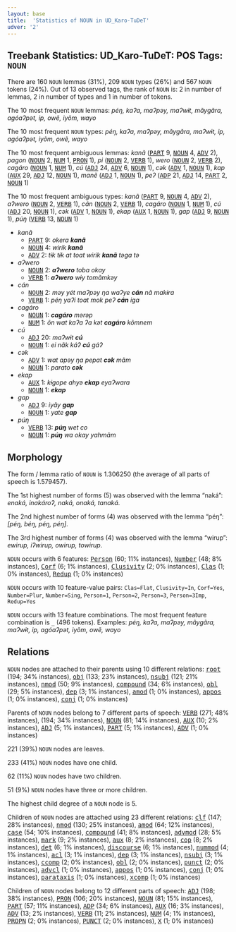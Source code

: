 ```yaml
---
layout: base
title:  'Statistics of NOUN in UD_Karo-TuDeT'
udver: '2'
---
```


## Treebank Statistics: UD_Karo-TuDeT: POS Tags: `NOUN`

There are 160 `NOUN` lemmas (31%), 209 `NOUN` types (26%) and 567 `NOUN` tokens (24%).
Out of 13 observed tags, the rank of `NOUN` is: 2 in number of lemmas, 2 in number of types and 1 in number of tokens.

The 10 most frequent `NOUN` lemmas: <em>péŋ, kaʔa, maʔpəy, maʔwɨt, mãygãra, agóaʔpət, ip, owẽ, iyõm, wayo</em>

The 10 most frequent `NOUN` types:  <em>péŋ, kaʔa, maʔpəy, mãygãra, maʔwɨt, ip, agóaʔpət, iyõm, owẽ, wayo</em>

The 10 most frequent ambiguous lemmas: <em>kanã</em> (<tt><a href="arr_tudet-pos-PART.html">PART</a></tt> 9, <tt><a href="arr_tudet-pos-NOUN.html">NOUN</a></tt> 4, <tt><a href="arr_tudet-pos-ADV.html">ADV</a></tt> 2), <em>pagon</em> (<tt><a href="arr_tudet-pos-NOUN.html">NOUN</a></tt> 2, <tt><a href="arr_tudet-pos-NUM.html">NUM</a></tt> 1, <tt><a href="arr_tudet-pos-PRON.html">PRON</a></tt> 1), <em>pi</em> (<tt><a href="arr_tudet-pos-NOUN.html">NOUN</a></tt> 2, <tt><a href="arr_tudet-pos-VERB.html">VERB</a></tt> 1), <em>wero</em> (<tt><a href="arr_tudet-pos-NOUN.html">NOUN</a></tt> 2, <tt><a href="arr_tudet-pos-VERB.html">VERB</a></tt> 2), <em>cagáro</em> (<tt><a href="arr_tudet-pos-NOUN.html">NOUN</a></tt> 1, <tt><a href="arr_tudet-pos-NUM.html">NUM</a></tt> 1), <em>cú</em> (<tt><a href="arr_tudet-pos-ADJ.html">ADJ</a></tt> 24, <tt><a href="arr_tudet-pos-ADV.html">ADV</a></tt> 6, <tt><a href="arr_tudet-pos-NOUN.html">NOUN</a></tt> 1), <em>cək</em> (<tt><a href="arr_tudet-pos-ADV.html">ADV</a></tt> 1, <tt><a href="arr_tudet-pos-NOUN.html">NOUN</a></tt> 1), <em>kap</em> (<tt><a href="arr_tudet-pos-AUX.html">AUX</a></tt> 29, <tt><a href="arr_tudet-pos-ADJ.html">ADJ</a></tt> 12, <tt><a href="arr_tudet-pos-NOUN.html">NOUN</a></tt> 1), <em>manẽ</em> (<tt><a href="arr_tudet-pos-ADJ.html">ADJ</a></tt> 1, <tt><a href="arr_tudet-pos-NOUN.html">NOUN</a></tt> 1), <em>peʔ</em> (<tt><a href="arr_tudet-pos-ADP.html">ADP</a></tt> 21, <tt><a href="arr_tudet-pos-ADJ.html">ADJ</a></tt> 14, <tt><a href="arr_tudet-pos-PART.html">PART</a></tt> 2, <tt><a href="arr_tudet-pos-NOUN.html">NOUN</a></tt> 1)

The 10 most frequent ambiguous types:  <em>kanã</em> (<tt><a href="arr_tudet-pos-PART.html">PART</a></tt> 9, <tt><a href="arr_tudet-pos-NOUN.html">NOUN</a></tt> 4, <tt><a href="arr_tudet-pos-ADV.html">ADV</a></tt> 2), <em>aʔwero</em> (<tt><a href="arr_tudet-pos-NOUN.html">NOUN</a></tt> 2, <tt><a href="arr_tudet-pos-VERB.html">VERB</a></tt> 1), <em>cán</em> (<tt><a href="arr_tudet-pos-NOUN.html">NOUN</a></tt> 2, <tt><a href="arr_tudet-pos-VERB.html">VERB</a></tt> 1), <em>cagáro</em> (<tt><a href="arr_tudet-pos-NOUN.html">NOUN</a></tt> 1, <tt><a href="arr_tudet-pos-NUM.html">NUM</a></tt> 1), <em>cú</em> (<tt><a href="arr_tudet-pos-ADJ.html">ADJ</a></tt> 20, <tt><a href="arr_tudet-pos-NOUN.html">NOUN</a></tt> 1), <em>cək</em> (<tt><a href="arr_tudet-pos-ADV.html">ADV</a></tt> 1, <tt><a href="arr_tudet-pos-NOUN.html">NOUN</a></tt> 1), <em>ekap</em> (<tt><a href="arr_tudet-pos-AUX.html">AUX</a></tt> 1, <tt><a href="arr_tudet-pos-NOUN.html">NOUN</a></tt> 1), <em>gap</em> (<tt><a href="arr_tudet-pos-ADJ.html">ADJ</a></tt> 9, <tt><a href="arr_tudet-pos-NOUN.html">NOUN</a></tt> 1), <em>púŋ</em> (<tt><a href="arr_tudet-pos-VERB.html">VERB</a></tt> 13, <tt><a href="arr_tudet-pos-NOUN.html">NOUN</a></tt> 1)


* <em>kanã</em>
  * <tt><a href="arr_tudet-pos-PART.html">PART</a></tt> 9: <em>okera <b>kanã</b></em>
  * <tt><a href="arr_tudet-pos-NOUN.html">NOUN</a></tt> 4: <em>wirik <b>kanã</b></em>
  * <tt><a href="arr_tudet-pos-ADV.html">ADV</a></tt> 2: <em>tɨk tɨk at toat wirik <b>kanã</b> təga tə</em>
* <em>aʔwero</em>
  * <tt><a href="arr_tudet-pos-NOUN.html">NOUN</a></tt> 2: <em><b>aʔwero</b> toba okay</em>
  * <tt><a href="arr_tudet-pos-VERB.html">VERB</a></tt> 1: <em><b>aʔwero</b> wɨy tomãmkəy</em>
* <em>cán</em>
  * <tt><a href="arr_tudet-pos-NOUN.html">NOUN</a></tt> 2: <em>məy yét maʔpəy ŋa waʔye <b>cán</b> nã makɨra</em>
  * <tt><a href="arr_tudet-pos-VERB.html">VERB</a></tt> 1: <em>péŋ yaʔi toat mok peʔ <b>cán</b> iga</em>
* <em>cagáro</em>
  * <tt><a href="arr_tudet-pos-NOUN.html">NOUN</a></tt> 1: <em><b>cagáro</b> mərəp</em>
  * <tt><a href="arr_tudet-pos-NUM.html">NUM</a></tt> 1: <em>õn wat kaʔa ʔa kət <b>cagáro</b> kõmnem</em>
* <em>cú</em>
  * <tt><a href="arr_tudet-pos-ADJ.html">ADJ</a></tt> 20: <em>maʔwɨt <b>cú</b></em>
  * <tt><a href="arr_tudet-pos-NOUN.html">NOUN</a></tt> 1: <em>ei nãk káʔ <b>cú</b> gáʔ</em>
* <em>cək</em>
  * <tt><a href="arr_tudet-pos-ADV.html">ADV</a></tt> 1: <em>wat apəy ŋa pepat <b>cək</b> mãm</em>
  * <tt><a href="arr_tudet-pos-NOUN.html">NOUN</a></tt> 1: <em>parato <b>cək</b></em>
* <em>ekap</em>
  * <tt><a href="arr_tudet-pos-AUX.html">AUX</a></tt> 1: <em>kɨgope ahyə <b>ekap</b> eyaʔwara</em>
  * <tt><a href="arr_tudet-pos-NOUN.html">NOUN</a></tt> 1: <em><b>ekap</b></em>
* <em>gap</em>
  * <tt><a href="arr_tudet-pos-ADJ.html">ADJ</a></tt> 9: <em>iyãy <b>gap</b></em>
  * <tt><a href="arr_tudet-pos-NOUN.html">NOUN</a></tt> 1: <em>yate <b>gap</b></em>
* <em>púŋ</em>
  * <tt><a href="arr_tudet-pos-VERB.html">VERB</a></tt> 13: <em><b>púŋ</b> wet co</em>
  * <tt><a href="arr_tudet-pos-NOUN.html">NOUN</a></tt> 1: <em><b>púŋ</b> wa okay yahmãm</em>

## Morphology

The form / lemma ratio of `NOUN` is 1.306250 (the average of all parts of speech is 1.579457).

The 1st highest number of forms (5) was observed with the lemma “naká”: <em>enaká, inakároʔ, naká, onaká, tanaká</em>.

The 2nd highest number of forms (4) was observed with the lemma “péŋ”: <em>[péŋ, béŋ, péŋ, péŋ]</em>.

The 3rd highest number of forms (4) was observed with the lemma “wirup”: <em>ewirup, iʔwirup, owirup, towirup</em>.

`NOUN` occurs with 6 features: <tt><a href="arr_tudet-feat-Person.html">Person</a></tt> (60; 11% instances), <tt><a href="arr_tudet-feat-Number.html">Number</a></tt> (48; 8% instances), <tt><a href="arr_tudet-feat-Corf.html">Corf</a></tt> (6; 1% instances), <tt><a href="arr_tudet-feat-Clusivity.html">Clusivity</a></tt> (2; 0% instances), <tt><a href="arr_tudet-feat-Clas.html">Clas</a></tt> (1; 0% instances), <tt><a href="arr_tudet-feat-Redup.html">Redup</a></tt> (1; 0% instances)

`NOUN` occurs with 10 feature-value pairs: `Clas=Flat`, `Clusivity=In`, `Corf=Yes`, `Number=Plur`, `Number=Sing`, `Person=1`, `Person=2`, `Person=3`, `Person=3Imp`, `Redup=Yes`

`NOUN` occurs with 13 feature combinations.
The most frequent feature combination is `_` (496 tokens).
Examples: <em>péŋ, kaʔa, maʔpəy, mãygãra, maʔwɨt, ip, agóaʔpət, iyõm, owẽ, wayo</em>


## Relations

`NOUN` nodes are attached to their parents using 10 different relations: <tt><a href="arr_tudet-dep-root.html">root</a></tt> (194; 34% instances), <tt><a href="arr_tudet-dep-obj.html">obj</a></tt> (133; 23% instances), <tt><a href="arr_tudet-dep-nsubj.html">nsubj</a></tt> (121; 21% instances), <tt><a href="arr_tudet-dep-nmod.html">nmod</a></tt> (50; 9% instances), <tt><a href="arr_tudet-dep-compound.html">compound</a></tt> (34; 6% instances), <tt><a href="arr_tudet-dep-obl.html">obl</a></tt> (29; 5% instances), <tt><a href="arr_tudet-dep-dep.html">dep</a></tt> (3; 1% instances), <tt><a href="arr_tudet-dep-amod.html">amod</a></tt> (1; 0% instances), <tt><a href="arr_tudet-dep-appos.html">appos</a></tt> (1; 0% instances), <tt><a href="arr_tudet-dep-conj.html">conj</a></tt> (1; 0% instances)

Parents of `NOUN` nodes belong to 7 different parts of speech: <tt><a href="arr_tudet-pos-VERB.html">VERB</a></tt> (271; 48% instances),  (194; 34% instances), <tt><a href="arr_tudet-pos-NOUN.html">NOUN</a></tt> (81; 14% instances), <tt><a href="arr_tudet-pos-AUX.html">AUX</a></tt> (10; 2% instances), <tt><a href="arr_tudet-pos-ADJ.html">ADJ</a></tt> (5; 1% instances), <tt><a href="arr_tudet-pos-PART.html">PART</a></tt> (5; 1% instances), <tt><a href="arr_tudet-pos-ADV.html">ADV</a></tt> (1; 0% instances)

221 (39%) `NOUN` nodes are leaves.

233 (41%) `NOUN` nodes have one child.

62 (11%) `NOUN` nodes have two children.

51 (9%) `NOUN` nodes have three or more children.

The highest child degree of a `NOUN` node is 5.

Children of `NOUN` nodes are attached using 23 different relations: <tt><a href="arr_tudet-dep-clf.html">clf</a></tt> (147; 28% instances), <tt><a href="arr_tudet-dep-nmod.html">nmod</a></tt> (130; 25% instances), <tt><a href="arr_tudet-dep-amod.html">amod</a></tt> (64; 12% instances), <tt><a href="arr_tudet-dep-case.html">case</a></tt> (54; 10% instances), <tt><a href="arr_tudet-dep-compound.html">compound</a></tt> (41; 8% instances), <tt><a href="arr_tudet-dep-advmod.html">advmod</a></tt> (28; 5% instances), <tt><a href="arr_tudet-dep-mark.html">mark</a></tt> (9; 2% instances), <tt><a href="arr_tudet-dep-aux.html">aux</a></tt> (8; 2% instances), <tt><a href="arr_tudet-dep-cop.html">cop</a></tt> (8; 2% instances), <tt><a href="arr_tudet-dep-det.html">det</a></tt> (6; 1% instances), <tt><a href="arr_tudet-dep-discourse.html">discourse</a></tt> (6; 1% instances), <tt><a href="arr_tudet-dep-nummod.html">nummod</a></tt> (4; 1% instances), <tt><a href="arr_tudet-dep-acl.html">acl</a></tt> (3; 1% instances), <tt><a href="arr_tudet-dep-dep.html">dep</a></tt> (3; 1% instances), <tt><a href="arr_tudet-dep-nsubj.html">nsubj</a></tt> (3; 1% instances), <tt><a href="arr_tudet-dep-ccomp.html">ccomp</a></tt> (2; 0% instances), <tt><a href="arr_tudet-dep-obl.html">obl</a></tt> (2; 0% instances), <tt><a href="arr_tudet-dep-punct.html">punct</a></tt> (2; 0% instances), <tt><a href="arr_tudet-dep-advcl.html">advcl</a></tt> (1; 0% instances), <tt><a href="arr_tudet-dep-appos.html">appos</a></tt> (1; 0% instances), <tt><a href="arr_tudet-dep-conj.html">conj</a></tt> (1; 0% instances), <tt><a href="arr_tudet-dep-parataxis.html">parataxis</a></tt> (1; 0% instances), <tt><a href="arr_tudet-dep-xcomp.html">xcomp</a></tt> (1; 0% instances)

Children of `NOUN` nodes belong to 12 different parts of speech: <tt><a href="arr_tudet-pos-ADJ.html">ADJ</a></tt> (198; 38% instances), <tt><a href="arr_tudet-pos-PRON.html">PRON</a></tt> (106; 20% instances), <tt><a href="arr_tudet-pos-NOUN.html">NOUN</a></tt> (81; 15% instances), <tt><a href="arr_tudet-pos-PART.html">PART</a></tt> (57; 11% instances), <tt><a href="arr_tudet-pos-ADP.html">ADP</a></tt> (34; 6% instances), <tt><a href="arr_tudet-pos-AUX.html">AUX</a></tt> (16; 3% instances), <tt><a href="arr_tudet-pos-ADV.html">ADV</a></tt> (13; 2% instances), <tt><a href="arr_tudet-pos-VERB.html">VERB</a></tt> (11; 2% instances), <tt><a href="arr_tudet-pos-NUM.html">NUM</a></tt> (4; 1% instances), <tt><a href="arr_tudet-pos-PROPN.html">PROPN</a></tt> (2; 0% instances), <tt><a href="arr_tudet-pos-PUNCT.html">PUNCT</a></tt> (2; 0% instances), <tt><a href="arr_tudet-pos-X.html">X</a></tt> (1; 0% instances)

